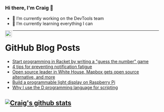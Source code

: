 ### Hi there, I'm Craig 👋

<!--
**CraigTeelFugro/CraigTeelFugro** is a ✨ _special_ ✨ repository because its `README.md` (this file) appears on your GitHub profile.

Here are some ideas to get you started:
-->

- 🔭 I’m currently working on the DevTools team
- 🌱 I’m currently learning everything I can

[<img align="left" alt="Craig Teel | LinkedIn" width="22px" src="https://cdn.jsdelivr.net/npm/simple-icons@v3/icons/linkedin.svg" />][linkedin]

---

# GitHub Blog Posts

<!-- BLOG-POST-LIST:START -->
- [Start programming in Racket by writing a &quot;guess the number&quot; game](https://opensource.com/article/21/1/racket-guess-number)
- [4 tips for preventing notification fatigue](https://opensource.com/article/21/1/alert-fatigue)
- [Open source leader in White House, Mapbox gets open source alternative, and more](https://opensource.com/article/21/1/open-source-news)
- [Build a programmable light display on Raspberry Pi](https://opensource.com/article/21/1/light-display-raspberry-pi)
- [Why I use the D programming language for scripting](https://opensource.com/article/21/1/d-scripting)
<!-- BLOG-POST-LIST:END -->

## [![Craig's github stats](https://github-readme-stats.vercel.app/api?username=craigteelfugro)](https://github.com/anuraghazra/github-readme-stats)


[linkedin]: https://linkedin.com/in/craig-teel-b8786771
